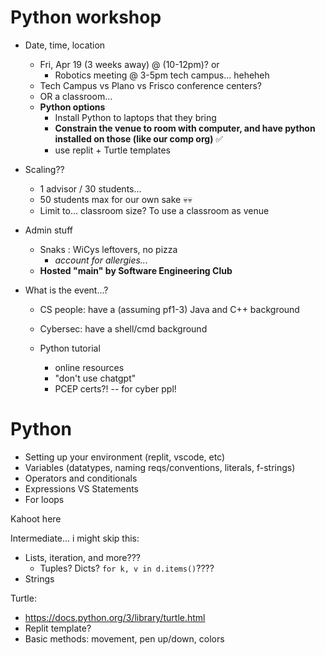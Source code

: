 # Python workshop

- Date, time, location
	- Fri, Apr 19 (3 weeks away) @ (10-12pm)? or
    	- Robotics meeting @ 3-5pm tech campus... heheheh
	- Tech Campus vs Plano vs Frisco conference centers?
  	- OR a classroom...
  	- **Python options**
    	- Install Python to laptops that they bring
    	- **Constrain the venue to room with computer, and have python installed on those (like our comp org)** ✅
    	- use replit + Turtle templates


- Scaling??
	- 1 advisor / 30 students...
	- 50 students max for our own sake 💀💀
	- Limit to... classroom size? To use a classroom as venue


- Admin stuff
  - Snaks : WiCys leftovers, no pizza
    - *account for allergies...*
  - **Hosted "main" by Software Engineering Club**

- What is the event...?
	- CS people: have a (assuming pf1-3) Java and C++ background
	- Cybersec: have a shell/cmd background

	- Python tutorial
		- online resources
		- "don't use chatgpt"
		- PCEP certs?! -- for cyber ppl!

# Python

- Setting up your environment (replit, vscode, etc)
- Variables (datatypes, naming reqs/conventions, literals, f-strings)
- Operators and conditionals
- Expressions VS Statements
- For loops

Kahoot here

Intermediate... i might skip this:
- Lists, iteration, and more???
  - Tuples? Dicts? `for k, v in d.items()`????
- Strings

Turtle:
- https://docs.python.org/3/library/turtle.html
- Replit template?
- Basic methods: movement, pen up/down, colors
